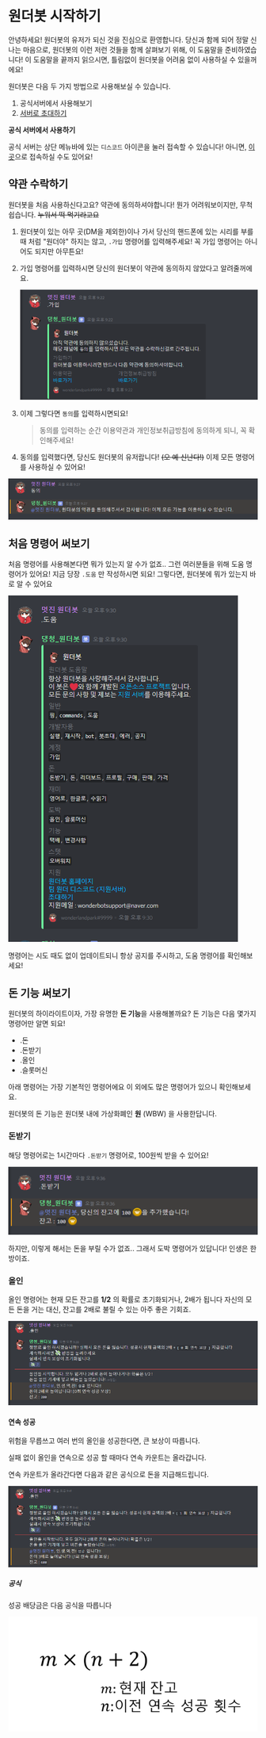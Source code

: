 # 원더봇 시작하기

안녕하세요! 원더봇의 유저가 되신 것을 진심으로 환영합니다.
당신과 함께 되어 정말 신나는 마음으로, 원더봇의 이런 저런 것들을 함께 살펴보기 위해, 이 도움말을 준비하였습니다!
이 도움말을 끝까지 읽으시면, 틀림없이 원더봇을 어려움 없이 사용하실 수 있을꺼에요!

원더봇은 다음 두 가지 방법으로 사용해보실 수 있습니다.

1. 공식서버에서 사용해보기
2. [서버로 초대하기](/docs/wonderbot/invite)

**공식 서버에서 사용하기**

공식 서버는 상단 메뉴바에 있는 `디스코드` 아이콘을 눌러 접속할 수 있습니다!
아니면, [이곳](https://invite.gg/wonderbot)으로 접속하실 수도 있어요!

## 약관 수락하기

원더봇을 처음 사용하신다고요? 약관에 동의하셔야합니다! 뭔가 어려워보이지만, 무척 쉽습니다.
~~누워서 떡 먹기라고요~~

1. 원더봇이 있는 아무 곳(DM을 제외한)이나 가서 당신의 핸드폰에 있는 시리를 부를때 처럼 "원더야" 하지는 않고,
`.가입` 명령어를 입력해주세요! 꼭 가입 명령어는 아니어도 되지만 아무튼요!

2. 가입 명령어를 입력하시면 당신의 원더봇이 약관에 동의하지 않았다고 알려줄꺼에요.

    ![Step2](../../images/wonderbot/start1-step2.png)

3. 이제 그렇다면 `동의`를 입력하시면되요!

    > 동의를 입력하는 순간 이용약관과 개인정보취급방침에 동의하게 되니, 꼭 확인해주세요!

4. 동의를 입력했다면, 당신도 원더봇의 유저랍니다! ~~(오 예 신난다!)~~
이제 모든 명령어를 사용하실 수 있어요!

![Step4](../../images/wonderbot/start1-step4.png)

## 처음 명령어 써보기

처음 명령어를 사용해본다면 뭐가 있는지 알 수가 없죠..
그런 여러분들을 위해 도움 명령어가 있어요!
지금 당장 `.도움` 만 작성하시면 되요!
그렇다면, 원더봇에 뭐가 있는지 바로 알 수 있어요

![Command](../../images/wonderbot/start2-command1.png)

명령어는 시도 때도 없이 업데이트되니 항상 공지를 주시하고, 도움 명령어를 확인해보세요!

## 돈 기능 써보기

원더봇의 하이라이트이자, 가장 유명한 **돈 기능**을 사용해볼까요?
돈 기능은 다음 몇가지 명령어만 알면 되요!

- .돈
- .돈받기
- .올인
- .슬롯머신

아래 명령어는 가장 기본적인 명령어에요
이 외에도 많은 명령어가 있으니 확인해보세요.

원더봇의 돈 기능은 원더봇 내에 가상화폐인 **원** (WBW) 을 사용한답니다.

### 돈받기

해당 명령어로는 1시간마다 `.돈받기` 명령어로, 100원씩 받을 수 있어요!

![Command](../../images/wonderbot/start2-command2.png)

하지만, 이렇게 해서는 돈을 부릴 수가 없죠..
그래서 도박 명령어가 있답니다! 인생은 한 방이죠.

### 올인

올인 명령어는 현재 모든 잔고를 **1/2** 의 확률로 초기화되거나, 2배가 됩니다
자신의 모든 돈을 거는 대신, 잔고를 2배로 불릴 수 있는 아주 좋은 기회죠.

![Command](../../images/wonderbot/start2-command3.png)

#### 연속 성공

위험을 무릅쓰고 여러 번의 올인을 성공한다면, 큰 보상이 따릅니다.

실패 없이 올인을 연속으로 성공 할 때마다 연속 카운트는 올라갑니다.

연속 카운트가 올라간다면 다음과 같은 공식으로 돈을 지급해드립니다.

![Command](../../images/wonderbot/start2-command4.png)

##### 공식

성공 배당금은 다음 공식을 따릅니다

![Number](../../images/wonderbot/start2-allin.png)